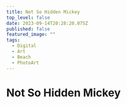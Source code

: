 ```yaml
---
title: Not So Hidden Mickey
top_level: false
date: 2023-09-14T20:28:20.075Z
published: false
featured_image: ""
tags:
  - Digital
  - Art
  - Beach
  - PhotoArt
---
```

# Not So Hidden Mickey